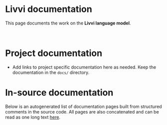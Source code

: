 # Livvi documentation

This page documents the work on the **Livvi language model**. 

<a href="https://giellalt.github.io/MaturityClassification.html"><img src="https://img.shields.io/badge/Maturity-Experiment-black.svg" height="15"/></a>
<a href="https://www.gnu.org/licenses/gpl-3.0"><img src="https://img.shields.io/badge/Lic-GPLv3-blue.svg" height="15"/></a>
<a href="https://github.com/giellalt/lang-olo/issues"><img src="https://img.shields.io/github/issues/giellalt/lang-olo" height="15"/></a>
<a href="https://github.com/giellalt/lang-olo/actions"><img src="https://github.com/giellalt/lang-olo/workflows/Speller%20CI+CD/badge.svg" height="15"/></a>

# Project documentation

* Add links to project specific documentation here as needed. Keep the documentation in the `docs/` directory.

# In-source documentation

Below is an autogenerated list of documentation pages built from structured comments in the source code. All pages are also concatenated and can be read as one long text [here](olo.md).
